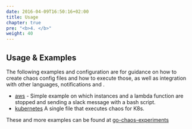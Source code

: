 ```yaml
---
date: 2016-04-09T16:50:16+02:00
title: Usage
chapter: true
pre: "<b>4. </b>"
weight: 40
---
```

## Usage & Examples 
The following examples and configuration are for guidance on how to create chaos config files and how to execute those, as well as integration with other languages, notifications and .

* [aws](aws) - Simple example on which instances and a lambda function are stopped and sending a slack message with a bash script.
* [kubernetes](k8s) A single file that executes chaos for K8s.

These and more examples can be found at [go-chaos-experiments](https://github.com/gochaos-app/go-chaos-experiments)